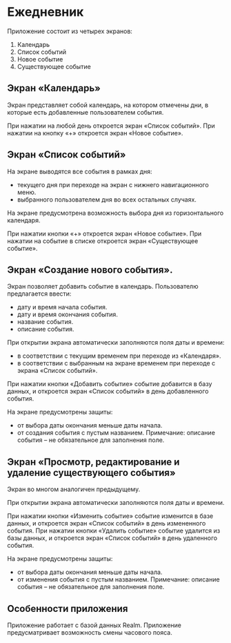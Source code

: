# Ежедневник
Приложение состоит из четырех экранов:
1. Календарь
2. Список событий 
3. Новое событие
4. Существующее событие

## Экран «Календарь»

Экран представляет собой календарь, на котором отмечены дни, в которые есть добавленные пользователем события.

При нажатии на любой день откроется экран «Список событий».
При нажатии на кнопку «+» откроется экран «Новое событие».

## Экран «Список событий»

На экране выводятся все события в рамках дня: 
- текущего дня при переходе на экран с нижнего навигационного меню.
- выбранного пользователем дня во всех остальных случаях.

На экране предусмотрена возможность выбора дня из горизонтального календаря.

При нажатии кнопки «+» откроется экран «Новое событие».
При нажатии на событие в списке откроется экран «Существующее событие».

## Экран «Создание нового события».

Экран позволяет добавить событие в календарь. Пользователю предлагается ввести: 
- дату и время начала события.
- дату и время окончания события.
- название события.
- описание события.

При открытии экрана автоматически заполняются поля даты и времени:
- в соответствии с текущим временем при переходе из «Календаря».
- в соответствии с выбранным на экране временем при переходе с экрана «Список событий».

При нажатии кнопки «Добавить событие» событие добавится в базу данных, и откроется экран «Список событий» в день добавленного события.

На экране предусмотрены защиты:
- от выбора даты окончания меньше даты начала.
- от создания события с пустым названием.
Примечание: описание события – не обязательное для заполнения поле.

## Экран «Просмотр, редактирование и удаление существующего события»

Экран во многом аналогичен предыдущему.

При открытии экрана автоматически заполняются поля даты и времени.

При нажатии кнопки «Изменить событие» событие изменится в базе данных, и откроется экран «Список событий» в день измененного события.
При нажатии кнопки «Удалить событие» событие удалится из базы данных, и откроется экран «Список событий» в день удаленного события.

На экране предусмотрены защиты:
- от выбора даты окончания меньше даты начала.
- от изменения события с пустым названием.
Примечание: описание события – не обязательное для заполнения поле.

## Особенности приложения

Приложение работает с базой данных Realm.
Приложение предусматривает возможность смены часового пояса.
